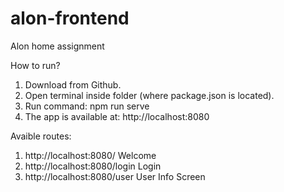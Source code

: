 # alon-frontend

Alon home assignment

How to run?  
1. Download from Github.  
2. Open terminal inside folder (where package.json is located).  
3. Run command: npm run serve
4. The app is available at: http://localhost:8080  
  
Avaible routes:  
1. http://localhost:8080/  Welcome
2. http://localhost:8080/login Login
3. http://localhost:8080/user User Info Screen  
